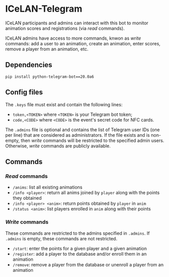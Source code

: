 # ICeLAN-Telegram

ICeLAN participants and admins can interact with this bot to monitor animation scores and registrations (via _read_ commands).

ICeLAN admins have access to more commands, knwon as _write_ commands: add a user to an animation, create an animation, enter scores, remove a player from an animation, etc.

## Dependencies

`pip install python-telegram-bot==20.0a6`

## Config files

The `.keys` file must exist and contain the following lines:
- `token,<TOKEN>` where `<TOKEN>` is your Telegram bot token;
- `code,<CODE>` where `<CODE>` is the event's secret code for NFC cards.

The `.admins` file is optional and contains the list of Telegram user IDs (one per line) that are considered as administrators.
If the file exists and is non-empty, then _write_ commands will be restricted to the specified admin users.
Otherwise, _write_ commands are publicly available.

## Commands

### _Read_ commands

- `/anims`: list all existing animations
- `/info <player>`: return all anims joined by `player` along with the points they obtained
- `/info <player> <anim>`: return points obtained by `player` in `anim`
- `/status <anim>`: list players enrolled in `anim` along with their points

### _Write_ commands

These commands are restricted to the admins specified in `.admins`. If `.admins` is empty, these commands are not restricted.

- `/start`: enter the points for a given player and a given animation
- `/register`: add a player to the database and/or enroll them in an animation
- `/remove`: remove a player from the database or unenroll a player from an animation
